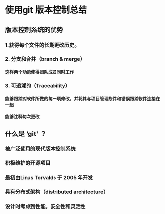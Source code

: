 # 使用git 版本控制总结
## 版本控制系统的优势
### 1.获得每个文件的长期更改历史。
### 2. 分支和合并（branch & merge）
#### 这样两个功能使得团队成员同时工作
### 3. 可追溯的（Traceability）
#### 能够跟踪对软件所做的每一项修改，并将其与项目管理软件和错误跟踪软件连接在一起
#### 能够注释每次更改
## 什么是 ‘git' ？
### 被广泛使用的现代版本控制系统
### 积极维护的开源项目
### 最初由Linus Torvalds 于 2005 年开发
### 具有分布式架构（distributed architecture）
### 设计时考虑到性能。安全性和灵活性